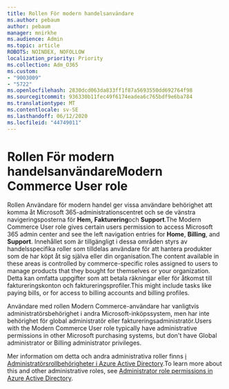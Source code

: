 ```yaml
---
title: Rollen För modern handelsanvändare
ms.author: pebaum
author: pebaum
manager: mnirkhe
ms.audience: Admin
ms.topic: article
ROBOTS: NOINDEX, NOFOLLOW
localization_priority: Priority
ms.collection: Adm_O365
ms.custom:
- "9003009"
- "5722"
ms.openlocfilehash: 2830dcd063da833ff1f87a5693550dd692764f98
ms.sourcegitcommit: 936330b11fec49f6174eadea6c765bdf9e6ba784
ms.translationtype: MT
ms.contentlocale: sv-SE
ms.lasthandoff: 06/12/2020
ms.locfileid: "44749011"
---
```

# <a name="modern-commerce-user-role"></a><span data-ttu-id="01354-102">Rollen För modern handelsanvändare</span><span class="sxs-lookup"><span data-stu-id="01354-102">Modern Commerce User role</span></span>

<span data-ttu-id="01354-103">Rollen Användare för modern handel ger vissa användare behörighet att komma åt Microsoft 365-administrationscentret och se de vänstra navigeringsposterna för **Hem,** **Fakturering**och **Support**.</span><span class="sxs-lookup"><span data-stu-id="01354-103">The Modern Commerce User role gives certain users permission to access Microsoft 365 admin center and see the left navigation entries for **Home**, **Billing**, and **Support**.</span></span> <span data-ttu-id="01354-104">Innehållet som är tillgängligt i dessa områden styrs av handelsspecifika roller som tilldelas användare för att hantera produkter som de har köpt åt sig själva eller din organisation.</span><span class="sxs-lookup"><span data-stu-id="01354-104">The content available in these areas is controlled by commerce-specific roles assigned to users to manage products that they bought for themselves or your organization.</span></span> <span data-ttu-id="01354-105">Detta kan omfatta uppgifter som att betala räkningar eller för åtkomst till faktureringskonton och faktureringsprofiler.</span><span class="sxs-lookup"><span data-stu-id="01354-105">This might include tasks like paying bills, or for access to billing accounts and billing profiles.</span></span>

<span data-ttu-id="01354-106">Användare med rollen Modern Commerce-användare har vanligtvis administratörsbehörighet i andra Microsoft-inköpssystem, men har inte behörighet för global administratör eller faktureringsadministratör.</span><span class="sxs-lookup"><span data-stu-id="01354-106">Users with the Modern Commerce User role typically have administrative permissions in other Microsoft purchasing systems, but don't have Global administrator or Billing administrator privileges.</span></span>

<span data-ttu-id="01354-107">Mer information om detta och andra administrativa roller finns [i Administratörsrollbehörigheter i Azure Active Directory](https://docs.microsoft.com/azure/active-directory/users-groups-roles/directory-assign-admin-roles#modern-commerce-administrator).</span><span class="sxs-lookup"><span data-stu-id="01354-107">To learn more about this and other administrative roles, see [Administrator role permissions in Azure Active Directory](https://docs.microsoft.com/azure/active-directory/users-groups-roles/directory-assign-admin-roles#modern-commerce-administrator).</span></span>